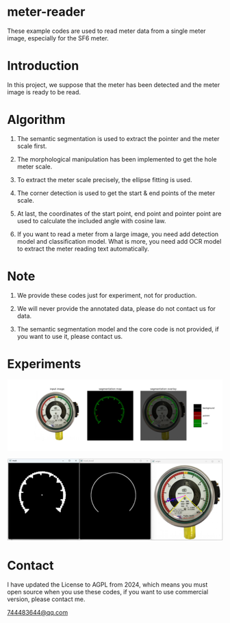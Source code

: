# meter-reader

These example codes are used to read meter data from a single meter image, especially for the SF6 meter.

# Introduction

In this project, we suppose that the meter has been detected and the meter image is ready to be read.

# Algorithm

1. The semantic segmentation is used to extract the pointer and the meter scale first.

2. The morphological manipulation has been implemented to get the hole meter scale.

3. To extract the meter scale precisely, the ellipse fitting is used.

4. The corner detection is used to get the start & end points of the meter scale.

5. At last, the coordinates of the start point, end point and pointer point are used to calculate the included angle with cosine law.

6. If you want to read a meter from a large image, you need add detection model and classification model. What is more, you need add OCR model to extract the meter reading text automatically.

# Note

1. We provide these codes just for experiment, not for production.

2. We will never provide the annotated data, please do not contact us for data.

3. The semantic segmentation model and the core code is not provided, if you want to use it, please contact us.

# Experiments

![Figure_1.png](./data/experiment_results/Figure_1.png)

![Figure_4.jpg](./data/experiment_results/Figure_4.jpg)

# Contact
I have updated the License to AGPL from 2024, which means you must open source when you use these codes, if you want to use commercial version, please contact me.

744483644@qq.com
